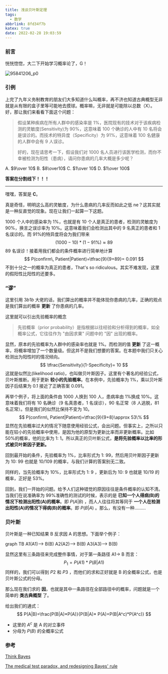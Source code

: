 ```yaml
---
title: 浅谈贝叶斯定理
tags:
  - 数学
abbrlink: 8fd34f7b
katex: true
date: 2022-02-28 19:03:59
---
```


### 前言

恍恍惚惚，大二下开始学习概率论了，G！

![95841206_p0](https://imgbed-1304793179.cos.ap-nanjing.myqcloud.com/typora/20220228195301.jpg)

<!--more-->

### 引例

上完了九年义务制教育的朋友们大多知道什么叫概率，再不济也知道古典概型无非就是从有限的盒子里等可能地去摸球。概率嘛，无非就是可能除以总数（X）。好，那让我们来看看下面这个问题：

> 假设某种疾病在所有人群中的感染率是 1%，医院现有的技术对于该疾病检测的灵敏度(Sensitivity)为 90%，这意味着 100 个确诊的人中有 10 名将会是误诊的。而技术的特异度（Specificity）为 91%，这意味着 100 名健康的人群中会有 9 人误诊。
>
> 好的，现在请思考一下，假设我们对 1000 名人员进行该医学检测，而你不幸被检测为阳性（患病），请问你患病的几率大概是多少呢？

A. $9\over 10$ 	B. $8\over10$ 	C. $1\over 10$ 	D. $1\over 100$ 



**答案在分割线下！！！**

---



嘿嘿，答案是 **C**。

真是奇怪，明明这么高的灵敏度，为什么患病的几率反而如此之低 ne？这其实就是一种反直觉的现象。现在让我们一起算一下这题。

1000 个人中的感染率为 1%，也就是有 10 个人是真正的患者，检测的灵敏度为 90%，换言之误诊率为 10%。这意味着我们会检测出其中的 9 名真正的患者和 1 名误诊的。而 91%的特异度将会为我们带来
$$
(1000-10)*(1-91\%)\approx89
$$
89 名误诊！接着用我们都会的条件概率进行简单地计算
$$
P(confirm\, Patient|Patient)=\tfrac{9}{9+89}= 0.091
$$
不到十分之一的概率为真正的患者，That's so ridiculous。其实不难发现，这里的假阳性比阳性的还要多。

### “谬”

这里引用 $3b1b$ 大佬的话，我们算出的概率并不能体现你患病的几率，正确的观点是我们算出的概率 **更新** 了你患病的几率。

这里就可以引出先验概率的概念

> 先验概率（prior probability）是指根据以往经验和分析得到的概率，如全概率公式，它往往作为 "由因求果" 问题中的 "因" 出现的概率。

显然，原本的先验概率为人群中的感染率也就是 1%。而检测的值 **更新** 了这一概率，将概率增加了一个数量级。但这并不是我们想要的答案。在本题中我们只关心检测出为阳性时的情况倾向。
$$
\tfrac{Sensitivity}{1-Specificity}= 10
$$
这就是似然比(likelihood ratio)，也叫做贝叶斯因子。这里有个著名的经验公式，贝叶斯推断。用于更新 **较小的先验概率**。在本例中，先验概率为 1%，乘以贝叶斯因子后结果为 0.1 接近了正确答案 0.091。

再举个例子，将上面的条件由 1000 人换到 100 人，患病率由 1%换成 10%。这意味着我们将有 10 名确诊（9 名真患者，1 名误诊），90 名正常（8 人逃脱，81 名正常）。但是我们的似然比保持不变为 10。
$$
P(confirm\, Patient|Patient)=\tfrac{9}{9+8}\approx 53\%
$$
显然在先验概率过大的情况下随意使用经验公式，会出问题。但事实上，之所以只能在较小的先验概率中使用，是因为他的原型为更新比率而非更新概率。比如 50%的概率，他的比率为 1: 1。所以真正的贝叶斯公式，**是将先验概率以比率的形式被贝叶斯因子更新。**

回到最开始的条件，先验概率为 1%，比率形式为 1: 99，然后用贝叶斯因子更新为 10: 99 也就是 10/109 的概率，与我们计算的答案别无二致。

同样的，当先验概率为 10%，比率形式为 1: 9 ，更新后为 10: 9 也就是 10/19 的概率，正好是 53%。

回到，我们一开始的问题。给予人们这种错觉的原因往往是条件概率的认知不清。当我们在说准确率为 99%准确性的测试的时候，表示的是 **已知一个人得病(B)的情况下检测出阳性(A)的概率**。即 $P(A|B)$ ，而人人往往将其等同于 **一个人在检测出阳性(A)的情况下得病(B)的概率**。即 $P(B|A)$ 。那么，有没有一种………

### 贝叶斯

贝叶斯是一种已知结果 B 反求因 A 的思想。下面举个例子：

<div> graph TB
A1(A1)--> B(B)
A2(A2)--> B(B)
A3(A3)--> B(B)
</div>

显然这里有三条路径来完成整件事情，对于第一条路径 A1-> B 而言：
$$
P_1 = P(A1)*P(B|A1)
$$
同样的，我们可以得到 $P2$ 和 $P3$ ，而他们的求和正好就是 B 的全概率公式，也是贝叶斯公式的分母。

那么现在我们求的 **因**，也就是其中一条路径在全部路径中的概率，问题就是一个简单的 **类古典概型** 了。

给出我们的通式：
$$
P(A|B)=\frac{P(B|A)*P(A)}{P(B|A)* P(A)+P(B|A^c)*P(A^c)}
$$

+ 这里的 $A^c$ 是 A 的对立事件
+ 分母为 $P(B)$ 的全概率公式

### 参考

[Think Bayes](https://zhuanlan.zhihu.com/p/22467549)

[The medical test paradox, and redesigning Bayes' rule](https://www.youtube.com/watch?v=lG4VkPoG3ko)
